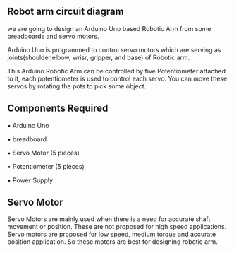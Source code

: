 Robot arm circuit diagram
----------
we are going to design an Arduino Uno based Robotic Arm from some breadboards and servo motors. 

Arduino Uno is programmed to control servo motors which are serving as joints(shoulder,elbow, wrisr, gripper, and base) of Robotic arm.

This Arduino Robotic Arm can be controlled by five Potentiometer attached to it, each potentiometer is used to control each servo. You can move these servos by rotating the pots to pick some object.

Components Required
-----------
  • Arduino Uno

  • breadboard

  •	Servo Motor (5 pieces)

  • Potentiometer (5 pieces)

  • Power Supply 


Servo Motor
--------
Servo Motors are mainly used when there is a need for accurate shaft movement or position. These are not proposed for high speed applications. Servo motors are proposed for low speed, medium torque and accurate position application.  So these motors are best for designing robotic arm.
